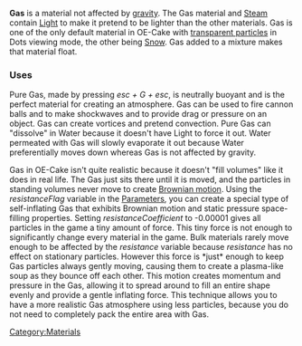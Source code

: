 **Gas** is a material not affected by [gravity](/gravity.md "gravity"). The Gas material and [Steam](/Steam.md "Steam") contain [Light](/Light.md "Light") to make it pretend to be lighter than the other materials. Gas is one of the only default material in OE-Cake with [transparent particles](/Ghost%20Particles.md "Ghost Particles") in Dots viewing mode, the other being [Snow](/Snow.md "Snow"). Gas added to a mixture makes that material float.

### Uses

Pure Gas, made by pressing *esc + G + esc*, is neutrally buoyant and is the perfect material for creating an atmosphere. Gas can be used to fire cannon balls and to make shockwaves and to provide drag or pressure on an object. Gas can create vortices and pretend convection. Pure Gas can "dissolve" in Water because it doesn't have Light to force it out. Water permeated with Gas will slowly evaporate it out because Water preferentially moves down whereas Gas is not affected by gravity.

Gas in OE-Cake isn't quite realistic because it doesn't "fill volumes" like it does in real life. The Gas just sits there until it is moved, and the particles in standing volumes never move to create [Brownian motion](https://en.wikipedia.org/wiki/Brownian_motion). Using the *resistanceFlag* variable in the [Parameters](/Parameters.md "Parameters"), you can create a special type of self-inflating Gas that exhibits Brownian motion and static pressure space-filling properties. Setting *resistanceCoefficient* to -0.00001 gives all particles in the game a tiny amount of force. This tiny force is not enough to significantly change every material in the game. Bulk materials rarely move enough to be affected by the *resistance* variable because *resistance* has no effect on stationary particles. However this force is \*just\* enough to keep Gas particles always gently moving, causing them to create a plasma-like soup as they bounce off each other. This motion creates momentum and pressure in the Gas, allowing it to spread around to fill an entire shape evenly and provide a gentle inflating force. This technique allows you to have a more realistic Gas atmosphere using less particles, because you do not need to completely pack the entire area with Gas.

[Category:Materials](/CategoryMaterials.md "Category:Materials")
